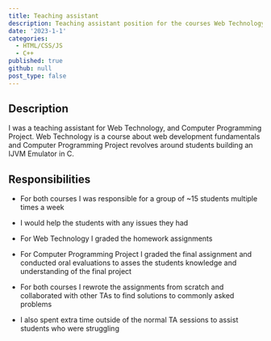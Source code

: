 ```yaml
---
title: Teaching assistant
description: Teaching assistant position for the courses Web Technology and Computer Programming Project.
date: '2023-1-1'
categories:
  - HTML/CSS/JS 
  - C++
published: true
github: null
post_type: false
---
```


## Description

I was a teaching assistant for Web Technology, and Computer Programming Project. Web Technology is a course about web development fundamentals and Computer Programming Project revolves around students building an IJVM Emulator in C.

## Responsibilities

- For both courses I was responsible for a group of ~15 students multiple times a week

- I would help the students with any issues they had

- For Web Technology I graded the homework assignments

- For Computer Programming Project I graded the final assignment and conducted oral evaluations to asses the students knowledge and understanding of the final project

- For both courses I rewrote the assignments from scratch and collaborated with other TAs to find solutions to commonly asked problems

- I also spent extra time outside of the normal TA sessions to assist students who were struggling
